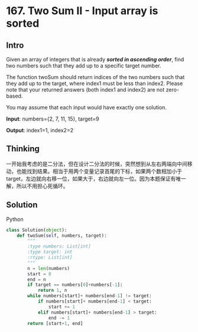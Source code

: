# 167. Two Sum II - Input array is sorted

## Intro

Given an array of integers that is already ***sorted in ascending order***, find two numbers such that they add up to a specific target number.

The function twoSum should return indices of the two numbers such that they add up to the target, where index1 must be less than index2. Please note that your returned answers (both index1 and index2) are not zero-based.

You may assume that each input would have exactly one solution.

**Input**: numbers={2, 7, 11, 15}, target=9

**Output**: index1=1, index2=2

## Thinking

一开始我考虑的是二分法，但在设计二分法的时候，突然想到从左右两端向中间移动，也能找到结果。相当于用两个变量记录首尾的下标，如果两个数相加小于target，左边就向右移一位，如果大于，右边就向左一位。因为本题保证有唯一解，所以不用担心死循环。

## Solution

Python

```python
class Solution(object):
    def twoSum(self, numbers, target):
        """
        :type numbers: List[int]
        :type target: int
        :rtype: List[int]
        """
        n = len(numbers)
        start = 0
        end = n
        if target == numbers[0]+numbers[-1]:
            return 1, n
        while numbers[start]+ numbers[end-1] != target:
            if numbers[start]+ numbers[end-1] < target:
                start += 1
            elif numbers[start]+ numbers[end-1] > target:
                end -= 1
        return [start+1, end]
```